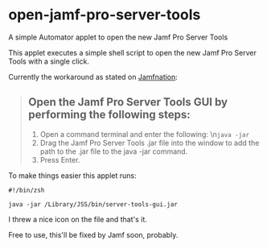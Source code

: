 # open-jamf-pro-server-tools
A simple Automator applet to open the new Jamf Pro Server Tools

This applet executes a simple shell script to open the new Jamf Pro Server Tools with a single click.

Currently the workaround as stated on [Jamfnation](https://www.jamf.com/jamf-nation/articles/578/jamf-pro-server-tools-overview):

> ## Open the Jamf Pro Server Tools GUI by performing the following steps:
>
> 1. Open a command terminal and enter the following: \n`java -jar`
> 2. Drag the Jamf Pro Server Tools .jar file into the window to add the path to the .jar file to the java -jar command.
> 3. Press Enter.

To make things easier this applet runs:

```
#!/bin/zsh

java -jar /Library/JSS/bin/server-tools-gui.jar
```

I threw a nice icon on the file and that's it.

Free to use, this'll be fixed by Jamf soon, probably.
